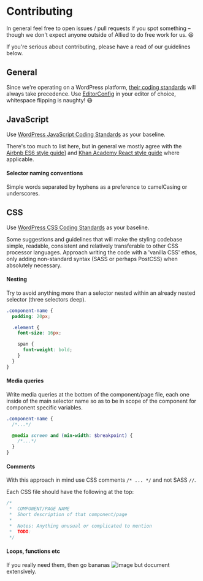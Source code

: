# Contributing

In general feel free to open issues / pull requests if you spot something – though we don't expect anyone outside of Allied to do free work for us. :laughing:

If you're serious about contributing, please have a read of our guidelines below.

## General

Since we're operating on a WordPress platform, [their coding standards][4] will always take precedence.  Use [EditorConfig][1] in your editor of choice, whitespace flipping is naughty! :mask:

## JavaScript

Use [WordPress JavaScript Coding Standards][5] as your baseline.

There's too much to list here, but in general we mostly agree with the [Airbnb ES6 style guide][2]] and [Khan Academy React style guide][3] where applicable.

#### Selector naming conventions

Simple words separated by hyphens as a preference to camelCasing or underscores.

## CSS

Use [WordPress CSS Coding Standards][5] as your baseline.

Some suggestions and guidelines that will make the styling codebase simple, readable, consistent and relatively transferable to other CSS processor languages. Approach writing the code with a 'vanilla CSS' ethos, only adding non-standard syntax (SASS or perhaps PostCSS) when absolutely necessary.

#### Nesting

Try to avoid anything more than a selector nested within an already nested selector (three selectors deep).

```scss
.component-name {
  padding: 20px;

  .element {
    font-size: 16px;

    span {
      font-weight: bold;
    }
  }
}
```

#### Media queries

Write media queries at the bottom of the component/page file, each one inside of the main selector name so as to be in scope of the component for component specific variables.

```scss
.component-name {
  /*...*/

  @media screen and (min-width: $breakpoint) {
    /*...*/
  }
}
```

#### Comments

With this approach in mind use CSS comments `/* ... */` and not SASS `//`.

Each CSS file should have the following at the top:

```css
/*
 *  COMPONENT/PAGE NAME
 *  Short description of that component/page
 *
 *  Notes: Anything unusual or complicated to mention
 *  TODO:
 */
```

#### Loops, functions etc

If you really need them, then go bananas ![image](http://www.sherv.net/cm/emo/funny/2/banana.gif) but document extensively.

[1]: http://editorconfig.org/
[2]: https://github.com/airbnb/javascript
[3]: https://github.com/Khan/style-guides/blob/master/style/react.md
[4]: https://make.wordpress.org/core/handbook/best-practices/coding-standards/
[5]: https://make.wordpress.org/core/handbook/best-practices/coding-standards/css/
[6]: https://make.wordpress.org/core/handbook/best-practices/coding-standards/javascript/
